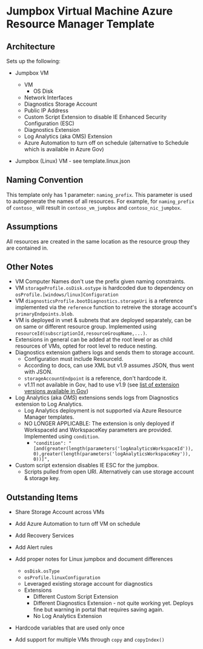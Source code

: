 # Jumpbox Virtual Machine Azure Resource Manager Template

## Architecture
Sets up the following:
* Jumpbox VM
  * VM
    * OS Disk
  * Network Interfaces
  * Diagnostics Storage Account
  * Public IP Address
  * Custom Script Extension to disable IE Enhanced Security Configuration (ESC)
  * Diagnostics Extension
  * Log Analytics (aka OMS) Extension
  * Azure Automation to turn off on schedule (alternative to Schedule which is available in Azure Gov)

* Jumpbox (Linux) VM - see template.linux.json

## Naming Convention
This template only has 1 parameter: `naming_prefix`. This parameter is used to autogenerate the names of all resources. For example, for `naming_prefix` of `contoso_` will result in `contoso_vm_jumpbox` and `contoso_nic_jumpbox`.

## Assumptions
All resources are created in the same location as the resource group they are contained in.

## Other Notes
* VM Computer Names don't use the prefix given naming constraints.
* VM `storageProfile.osDisk.ostype` is hardcoded due to dependency on `osProfile.[windows/linux]Configuration`
* VM `diagnosticsProfile.bootDiagnostics.storageUri` is a reference implemented via the `reference` function to retreive the storage account's `primaryEndpoints.blob`.
* VM is deployed in vnet & subnets that are deployed separately, can be on same or different resource group. Implemented using `resourceId(subscriptionId,resourceGroupName,...)`. 
* Extensions in general can be added at the root level or as child resources of VMs, opted for root level to reduce nesting.
* Diagnostics extension gathers logs and sends them to storage account.
  * Configuration must include ResourceId.
  * According to docs, can use XML but v1.9 assumes JSON, thus went with JSON.
  * `storageAccountEndpoint` is a reference, don't hardcode it.
  * v1.11 not available in Gov, had to use v1.9 (see [list of extension versions available in Gov](https://docs.microsoft.com/azure/azure-government/documentation-government-extension))
* Log Analytics (aka *OMS*) extensions sends logs from Diagnostics extension to Log Analytics.
  * Log Analytics deployment is not supported via Azure Resource Manager templates.
  * NO LONGER APPLICABLE: The extension is only deployed if WorkspaceId and WorkspaceKey parameters are provided. Implemented using `condition`.
    * `"condition": "[and(greater(length(parameters('logAnalyticsWorkspaceId')), 0),greater(length(parameters('logAnalyticsWorkspaceKey')), 0))]",`
* Custom script extension disables IE ESC for the jumpbox.
  * Scripts pulled from open URI. Alternatively can use storage account & storage key.

## Outstanding Items
* Share Storage Account across VMs
* Add Azure Automation to turn off VM on schedule
* Add Recovery Services
* Add Alert rules

* Add proper notes for Linux jumpbox and document differences
  * `osDisk.osType`
  * `osProfile.linuxConfiguration`
  * Leveraged existing storage account for diagnostics
  * Extensions
    * Different Custom Script Extension
    * Different Diagnostics Extension - not quite working yet. Deploys fine but warning in portal that requires saving again.
    * No Log Analytics Extension

* Hardcode variables that are used only once
* Add support for multiple VMs through `copy` and `copyIndex()`